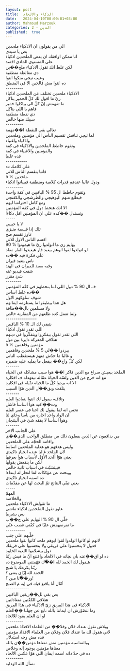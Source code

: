 ```yaml
---
layout: post
title:  الذكاء والالحاد
date:   2024-04-10T00:00:01+03:00
author: Mahmoud Marzouk
categories: 2 - الدين
published:  true
---
```

الي من يقولون ان الاذكياء ملحدين\
بص يا سيدي\
انا ممكن اوافقك ان بعض الملحدين اذكياء\
علي المستوي المادي اقصد\
لكن غلط انك تقول الاذكياء ملح��ين\
دي مغالطة منطقية\
وعيب تيجي منكوا انتوا\
ده انتوا مش فالحين الا في المنطق\
\-\-\-\-\-\-\-\--\
الاذكياء ملحدين تختلف عن الملحدين اذكياء\
زيّ ما اقول لك كلّ الحمير بتاكل\
ما تفهمش إنّ كلّ الي بياكلوا حمير\
فاهم يا اللي بتاكل\
دي نقطة منطقية\
سيبك منها خالص\
\-\-\-\-\-\-\-\--\
تعالي بقي للنقطة ا��مهمة\
لما تيجي تناقش تقسيم الناس الي مؤمنين وملحدين\
واذكياء واغبياء\
وتقوم حاطط الملحدين والاذكياء في كفة\
والمؤمنين والاغبياء في كفة\
فده غلط\
\-\-\-\-\-\-\-\-\-\--\
علي كلامك ده\
فانتا بتقسم الناس للاتي\
5 % ملحدين\
ودول غالبا عندهم قدرات كلامية ومنطقية فبيبانوا اذكياء\
\-\-\-\-\-\-\-\--\
وتقوم حاطط ال 95 % الباقيين في كفة واحدة\
فيطلع منهم البوهيجي والطرشجي والكفتجي\
ومع كامل احترامنا ليهم\
الا انك هتحط دول في كفة المؤمنين\
وتستدل ��كده علي ان المؤمنين اقل ذكاءا\
\-\-\-\--\
لا يا حبيبي\
تلك إذا قسمة ضيزي\
عاوز تقسم صح\
اقسم الناس الاول للاتي\
90 % بهايم زي ما اتولدوا زيّ ما هيموتوا\
لو اتولدوا لقوا ابوهم بيعبد فار هيعبدوا الفار معاه\
علي فكرة فيه ��ده\
ناس بتعبد فيران\
وفيه معبد للفيران في الهند\
شفت فيديو عنه\
شئ مقزز\
\-\-\-\-\-\-\--\
ف ال 90 % دول اللي انتا بتحطهم في كفّة المؤمنين\
ده غلط اساس��\
شوف سلوكهم الاول\
هل هما بيطبقوا ما يستلزمه ايمانهم\
ولا مسلمين بال��طاقة\
ولما تعمل كده طلعهم من المقارنة خالص\
\-\-\-\-\-\-\-\-\-\-\-\-\-\-\--\
يتبقي لك ال 10 % الباقيين\
اللي تقدر تقول اذكياء\
اللي تقدر تقول بيفكروا ويتفكّروا في دينهم\
هتلاقي المعركة دايرة بين دول\
5 % مؤمنين وفاهمين\
بيردوا ��لي 5 % ملحدين وفاهمين\
و غالبا ما حدّش منهم هيستقطب التاني\
لكن كلّ واح�� بيفعل ما يمليه عليه ضميره\
\-\-\-\-\-\--\
الملحد بيعيش صراع مع الدين فاكر ا�� هوا سبب مشاكله في
الحياه\
مع انه خرج من الدين ولسّه الحياة عمّالة تبعهدله ف افكاره\
الا انه بردوا كلّ ما الحياة تدّيله في افكاره\
يتلفت ويق��ل الدين هوّا السبب\
\-\-\-\-\-\--\
وتلاقيه بيقول لك انتوا بتعادوا العلم\
وت��اقيه هوا اساسا فاشل\
تحس انه لما بيقول لك احنا في عصر العلم\
ان الواد واخد اجازة من ناسا وجاي لنا\
وهوا اساسا لا يفقه شئ في البتنجان\
\-\-\-\-\-\--\
علي الجانب الاخر\
من يدافعون عن الدين يفعلون ذلك من منطلق الواجب الدي��ي\
واقامة الحجّة علي الملحدين\
وليس هدفهم هو هداية الملحدين اساسا\
لان الملحد غالبا عنده انحياز تاكيدي\
يعني هوّا ألحد الأوّل لأسباب هوا يعرفها\
لكن ما ينفعش يقولها\
فبيتشبّث في اسباب تانية خالص\
ويبحث عن مؤكدّات لما انحاز له ابتداءا\
ده اسمه انحياز تاكيدي\
يعني تبنّي النتائج ثمّ البحث لها عن مقدّمات\
\-\-\-\--\
المهمّ\
والخلاصة\
ما تقولش الاذكياء ملحدين\
عاوز تقول الملحدين اذكياء ماشي\
بس بشرط\
خلّي ال 90 % البهايم علي ج��ب\
ما تفرضهمش عليّا في كفّتي غصب عنّي\
\-\-\-\-\-\-\-\-\--\
خلّيهم علي جنب\
لانهم لو كانوا اتولدوا لقوا ابوهم ملحد كانوا بقوا ملحدين\
فدول لا يتحسبوا علي فريقي ولا يتحسبوا علي فريقك\
دول بيشجّعوا اللعبة الحلوة\
ده لو اق��عته بان نجاته في الالحاد واقتنع انّ ما فيش ربّنا\
هيقول لك الحمد لله ا��ّك فهّمتني الموضوع ده\
ربّنا يكرمك يا شيخ\
الحمد لله إزّاي يعني ؟!\
ور��ّنا مين ؟!\
أمّال أنا باقنع فيك في إيه م الصبح\
\-\-\-\-\-\-\-\-\-\-\--\
بص بقي لل��ريقين الباقيين\
هتلاقي الكفّتين متعادلتين\
الاذكياء في هذا الفريق زيّ الاذكياء في هذا الفريق\
وما تتصّوّرش ان ايماننا بالله نابع عن جهلنا ��العلم\
او ان العلم يقود للالحاد\
\-\-\-\-\-\-\-\--\
وبلاش تقول عندك فلان وفلا�� من العلماء الافذاذ ملحدين\
لاني هقول لك ما عندك فلان وفلان من العلماء الافذاذ مؤمنين\
فده مش وجه استدلال\
وبالمناسبة مؤمنين مش معناها مؤمن��ن بالله\
معناها مؤمنين بوجود إله وخلاص\
ده في حدّ ذاته اسمه ايمان اللي هوّا عكس الالحاد\
\-\-\-\-\-\-\-\--\
نسأل الله الهداية
